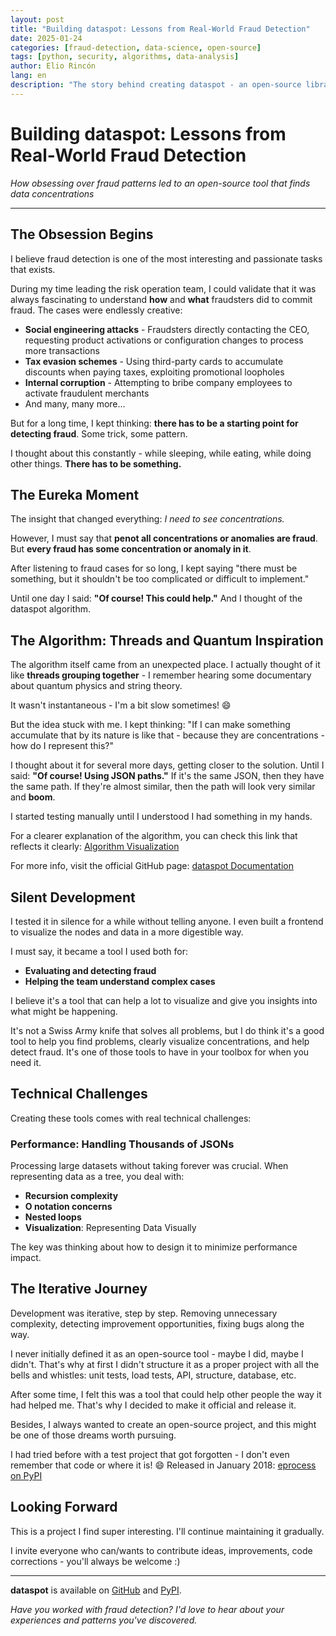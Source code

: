 ```yaml
---
layout: post
title: "Building dataspot: Lessons from Real-World Fraud Detection"
date: 2025-01-24
categories: [fraud-detection, data-science, open-source]
tags: [python, security, algorithms, data-analysis]
author: Elio Rincón
lang: en
description: "The story behind creating dataspot - an open-source library born from real fraud detection challenges and sleepless nights thinking about data patterns."
---
```


# Building dataspot: Lessons from Real-World Fraud Detection

*How obsessing over fraud patterns led to an open-source tool that finds data concentrations*

---

## The Obsession Begins

I believe fraud detection is one of the most interesting and passionate tasks that exists.

During my time leading the risk operation team, I could validate that it was always fascinating to understand **how** and **what** fraudsters did to commit fraud. The cases were endlessly creative:

- **Social engineering attacks** - Fraudsters directly contacting the CEO, requesting product activations or configuration changes to process more transactions
- **Tax evasion schemes** - Using third-party cards to accumulate discounts when paying taxes, exploiting promotional loopholes  
- **Internal corruption** - Attempting to bribe company employees to activate fraudulent merchants
- And many, many more...

But for a long time, I kept thinking: **there has to be a starting point for detecting fraud**. Some trick, some pattern.

I thought about this constantly - while sleeping, while eating, while doing other things. **There has to be something.**

## The Eureka Moment

The insight that changed everything: *I need to see concentrations.*

However, I must say that **penot all concentrations or anomalies are fraud**. But **every fraud has some concentration or anomaly in it**.

After listening to fraud cases for so long, I kept saying "there must be something, but it shouldn't be too complicated or difficult to implement."

Until one day I said: **"Of course! This could help."** And I thought of the dataspot algorithm.

## The Algorithm: Threads and Quantum Inspiration

The algorithm itself came from an unexpected place. I actually thought of it like **threads grouping together** - I remember hearing some documentary about quantum physics and string theory.

It wasn't instantaneous - I'm a bit slow sometimes! 😄

But the idea stuck with me. I kept thinking: "If I can make something accumulate that by its nature is like that - because they are concentrations - how do I represent this?"

I thought about it for several more days, getting closer to the solution. Until I said: **"Of course! Using JSON paths."** If it's the same JSON, then they have the same path. If they're almost similar, then the path will look very similar and **boom**.

I started testing manually until I understood I had something in my hands.

For a clearer explanation of the algorithm, you can check this link that reflects it clearly: [Algorithm Visualization](https://frauddi.github.io/dataspot/algorithm-dataspot.html)

For more info, visit the official GitHub page: [dataspot Documentation](https://frauddi.github.io/dataspot/)

## Silent Development

I tested it in silence for a while without telling anyone. I even built a frontend to visualize the nodes and data in a more digestible way.

I must say, it became a tool I used both for:
- **Evaluating and detecting fraud**
- **Helping the team understand complex cases**

I believe it's a tool that can help a lot to visualize and give you insights into what might be happening.

It's not a Swiss Army knife that solves all problems, but I do think it's a good tool to help you find problems, clearly visualize concentrations, and help detect fraud. It's one of those tools to have in your toolbox for when you need it.

## Technical Challenges

Creating these tools comes with real technical challenges:

### Performance: Handling Thousands of JSONs
Processing large datasets without taking forever was crucial. When representing data as a tree, you deal with:
- **Recursion complexity**
- **O notation concerns** 
- **Nested loops**
- **Visualization**: Representing Data Visually

The key was thinking about how to design it to minimize performance impact.

## The Iterative Journey

Development was iterative, step by step. Removing unnecessary complexity, detecting improvement opportunities, fixing bugs along the way.

I never initially defined it as an open-source tool - maybe I did, maybe I didn't. That's why at first I didn't structure it as a proper project with all the bells and whistles: unit tests, load tests, API, structure, database, etc.

After some time, I felt this was a tool that could help other people the way it had helped me. That's why I decided to make it official and release it.

Besides, I always wanted to create an open-source project, and this might be one of those dreams worth pursuing.

I had tried before with a test project that got forgotten - I don't even remember that code or where it is! 😄 Released in January 2018: [eprocess on PyPI](https://pypi.org/project/eprocess/)

## Looking Forward

This is a project I find super interesting. I'll continue maintaining it gradually. 

I invite everyone who can/wants to contribute ideas, improvements, code corrections - you'll always be welcome :)

---

**dataspot** is available on [GitHub](https://github.com/frauddi/dataspot) and [PyPI](https://pypi.org/project/dataspot/). 

*Have you worked with fraud detection? I'd love to hear about your experiences and patterns you've discovered.*
